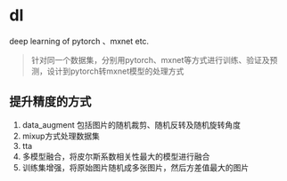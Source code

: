 # dl
deep learning of pytorch 、mxnet etc.
> 针对同一个数据集，分别用pytorch、mxnet等方式进行训练、验证及预测，设计到pytorch转mxnet模型的处理方式
## 提升精度的方式
1. data_augment 包括图片的随机裁剪、随机反转及随机旋转角度
2. mixup方式处理数据集
3. tta
4. 多模型融合，将皮尔斯系数相关性最大的模型进行融合
5. 训练集增强，将原始图片随机成多张图片，然后方差值最大的图片